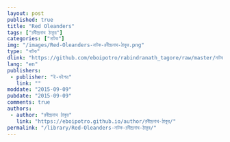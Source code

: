 ```yaml
---
layout: post
published: true
title: "Red Oleanders"
tags: ["রবীন্দ্রনাথ ঠাকুর"]
categories: ["নাটক"]
img: "/images/Red-Oleanders-নাটক-রবীন্দ্রনাথ-ঠাকুর.png"
type: "নাটক"
dlink: "https://github.com/eboipotro/rabindranath_tagore/raw/master/নাটক/Red_Oleanders.epub"
lang: "en"
publishers: 
 - publisher: "ই-বইপত্র"
   link: ""
moddate: "2015-09-09"
pubdate: "2015-09-09"
comments: true
authors: 
 - author: "রবীন্দ্রনাথ ঠাকুর"
   link: "https://eboipotro.github.io/author/রবীন্দ্রনাথ-ঠাকুর/"
permalink: "/library/Red-Oleanders-নাটক-রবীন্দ্রনাথ-ঠাকুর/"
---
```

